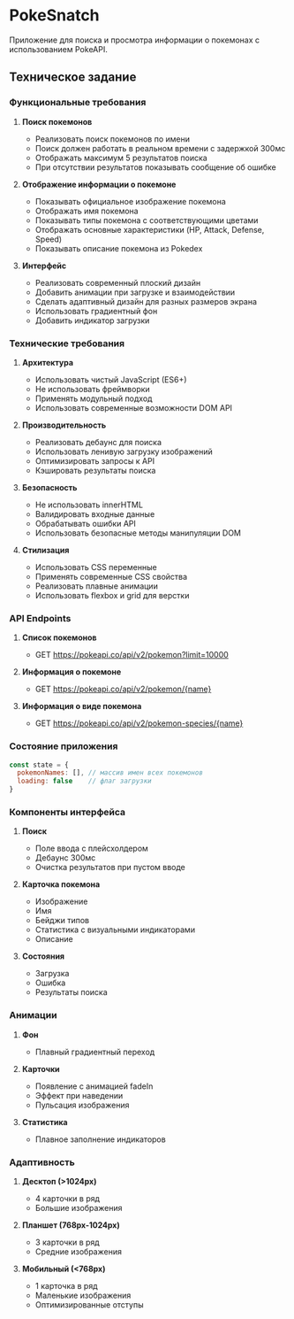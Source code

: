 # PokeSnatch

Приложение для поиска и просмотра информации о покемонах с использованием PokeAPI.

## Техническое задание

### Функциональные требования

1. **Поиск покемонов**
   - Реализовать поиск покемонов по имени
   - Поиск должен работать в реальном времени с задержкой 300мс
   - Отображать максимум 5 результатов поиска
   - При отсутствии результатов показывать сообщение об ошибке

2. **Отображение информации о покемоне**
   - Показывать официальное изображение покемона
   - Отображать имя покемона
   - Показывать типы покемона с соответствующими цветами
   - Отображать основные характеристики (HP, Attack, Defense, Speed)
   - Показывать описание покемона из Pokedex

3. **Интерфейс**
   - Реализовать современный плоский дизайн
   - Добавить анимации при загрузке и взаимодействии
   - Сделать адаптивный дизайн для разных размеров экрана
   - Использовать градиентный фон
   - Добавить индикатор загрузки

### Технические требования

1. **Архитектура**
   - Использовать чистый JavaScript (ES6+)
   - Не использовать фреймворки
   - Применять модульный подход
   - Использовать современные возможности DOM API

2. **Производительность**
   - Реализовать дебаунс для поиска
   - Использовать ленивую загрузку изображений
   - Оптимизировать запросы к API
   - Кэшировать результаты поиска

3. **Безопасность**
   - Не использовать innerHTML
   - Валидировать входные данные
   - Обрабатывать ошибки API
   - Использовать безопасные методы манипуляции DOM

4. **Стилизация**
   - Использовать CSS переменные
   - Применять современные CSS свойства
   - Реализовать плавные анимации
   - Использовать flexbox и grid для верстки

### API Endpoints

1. **Список покемонов**
   - GET https://pokeapi.co/api/v2/pokemon?limit=10000

2. **Информация о покемоне**
   - GET https://pokeapi.co/api/v2/pokemon/{name}

3. **Информация о виде покемона**
   - GET https://pokeapi.co/api/v2/pokemon-species/{name}

### Состояние приложения

```javascript
const state = {
  pokemonNames: [], // массив имен всех покемонов
  loading: false    // флаг загрузки
}
```

### Компоненты интерфейса

1. **Поиск**
   - Поле ввода с плейсхолдером
   - Дебаунс 300мс
   - Очистка результатов при пустом вводе

2. **Карточка покемона**
   - Изображение
   - Имя
   - Бейджи типов
   - Статистика с визуальными индикаторами
   - Описание

3. **Состояния**
   - Загрузка
   - Ошибка
   - Результаты поиска

### Анимации

1. **Фон**
   - Плавный градиентный переход

2. **Карточки**
   - Появление с анимацией fadeIn
   - Эффект при наведении
   - Пульсация изображения

3. **Статистика**
   - Плавное заполнение индикаторов

### Адаптивность

1. **Десктоп (>1024px)**
   - 4 карточки в ряд
   - Большие изображения

2. **Планшет (768px-1024px)**
   - 3 карточки в ряд
   - Средние изображения

3. **Мобильный (<768px)**
   - 1 карточка в ряд
   - Маленькие изображения
   - Оптимизированные отступы 